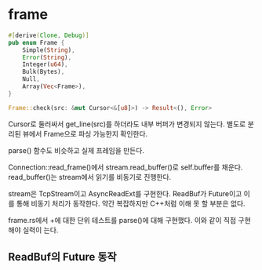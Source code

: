 # frame 

```rust
#[derive(Clone, Debug)]
pub enum Frame {
    Simple(String),
    Error(String),
    Integer(u64),
    Bulk(Bytes),
    Null,
    Array(Vec<Frame>),
}
```

```rust
Frame::check(src: &mut Cursor<&[u8]>) -> Result<(), Error>
```

Cursor로 둘러싸서 get_line(src)를 하더라도 내부 버퍼가 변경되지 않는다. 
별도로 분리된 뷰에서 Frame으로 파싱 가능한지 확인한다. 

parse() 함수도 비슷하고 실제 프레임을 만든다. 

Connection::read_frame()에서 stream.read_buffer()로 self.buffer를 채운다. read_buffer()는 stream에서 읽기를 비동기로 진행한다. 

stream은 TcpStream이고 AsyncReadExt를 구현한다. ReadBuf가 Future이고 이를 통해 비동기
처리가 동작한다. 약간 복잡하지만 C++처럼 이해 못 할 부분은 없다. 

frame.rs에서 +에 대한 단위 테스트를 parse()에 대해 구현했다. 
이와 같이 직접 구현해야 실력이 는다. 

## ReadBuf의 Future 동작 




